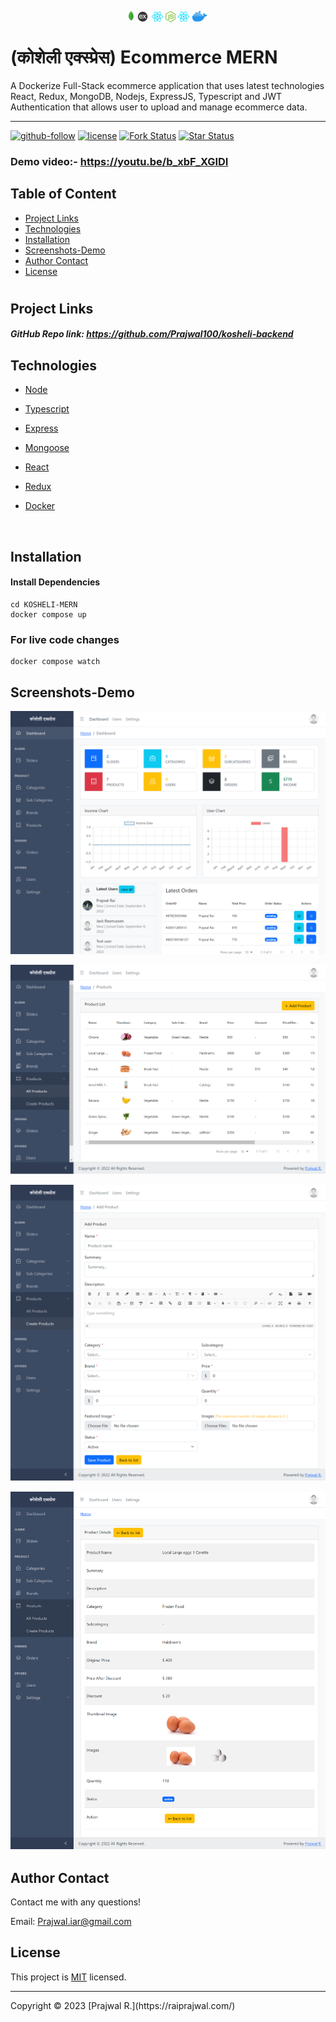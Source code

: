 <p align="center"><img src="screenshots/mongodb.png" height="18px" style="vertical-align:sub">  <img src="screenshots/express.png" height="18px" style="vertical-align:sub">  <img src="screenshots/react.png" height="18px" style="vertical-align:sub">  <img src="screenshots/nodejs.png" height="18px" style="vertical-align:sub">  <img src="screenshots/react.png" height="18px" style="vertical-align:sub">  <img src="screenshots/docker.png" height="18px" style="vertical-align:sub"></p>


# (कोशेली एक्स्प्रेस) Ecommerce MERN 
 A Dockerize Full-Stack ecommerce application that uses latest technologies React, Redux, MongoDB, Nodejs, ExpressJS, Typescript and JWT Authentication that allows user to upload and manage ecommerce data.
 


<hr>

  [![github-follow](https://img.shields.io/github/followers/Prajwal100?label=Follow&logoColor=purple&style=social)](https://github.com/Prajwal100)
  [![license](https://img.shields.io/badge/License-MIT-brightgreen.svg)](https://choosealicense.com/licenses/mit/)
  [![Fork Status](https://img.shields.io/github/forks/Prajwal100/laracom.svg)](https://github.com/Prajwal100/KOSHELI-MERN)
  [![Star Status](https://img.shields.io/github/stars/Prajwal100/laracom.svg)](https://github.com/Prajwal100/KOSHELI-MERN)
  
  ### Demo video:- https://youtu.be/b_xbF_XGIDI

  ## Table of Content
  * [ Project Links ](#Project-Links)
  * [ Technologies ](#Technologies)
  * [ Installation ](#Installation)
  * [ Screenshots-Demo ](#Screenshots-Demo)
  * [ Author Contact ](#Author-Contact)
  * [ License ](#License)
  #

  ##  Project Links
  
  ##### GitHub Repo link: https://github.com/Prajwal100/kosheli-backend

  ## Technologies 
  
-  [Node](https://nodejs.org/en/)

- [Typescript](https://www.typescriptlang.org/)

- [Express](https://expressjs.com/)

- [Mongoose](https://mongoosejs.com/)

- [React](https://reactjs.org/)

- [Redux](https://redux.js.org/)

- [Docker](https://www.docker.com/)
<br>
  
  ## Installation
 

#### Install Dependencies

```
cd KOSHELI-MERN
docker compose up
```
### For live code changes
```
docker compose watch
```
  ## Screenshots-Demo
  <kbd>![screenshot-demo1](./screenshots/dashboard.png)</kbd><br>
  
  <kbd>![screenshot-demo2](./screenshots/products.png)</kbd><br>
  
 <kbd>![screenshot-demo2](./screenshots/add-product.png)</kbd><br>
 
 <kbd>![screenshot-demo2](./screenshots/product.png)</kbd><br>

  
  ## Author Contact
  Contact me with any questions!<br>

  Email: Prajwal.iar@gmail.com

  ## License
  This project is [MIT](https://choosealicense.com/licenses/mit/) licensed.<br />
<hr>
  Copyright © 2023 [Prajwal R.](https://raiprajwal.com/)

